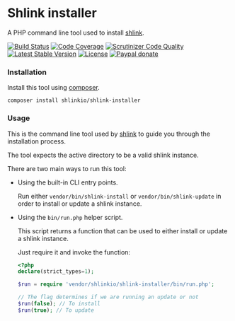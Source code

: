 # Shlink installer

A PHP command line tool used to install [shlink](https://shlink.io/).

[![Build Status](https://img.shields.io/travis/shlinkio/shlink-installer.svg?style=flat-square)](https://travis-ci.org/shlinkio/shlink-installer)
[![Code Coverage](https://img.shields.io/scrutinizer/coverage/g/shlinkio/shlink-installer.svg?style=flat-square)](https://scrutinizer-ci.com/g/shlinkio/shlink-installer/?branch=master)
[![Scrutinizer Code Quality](https://img.shields.io/scrutinizer/g/shlinkio/shlink-installer.svg?style=flat-square)](https://scrutinizer-ci.com/g/shlinkio/shlink-installer/?branch=master)
[![Latest Stable Version](https://img.shields.io/github/release/shlinkio/shlink-installer.svg?style=flat-square)](https://packagist.org/packages/shlinkio/shlink-installer)
[![License](https://img.shields.io/github/license/shlinkio/shlink-installer.svg?style=flat-square)](https://github.com/shlinkio/shlink-installer/blob/master/LICENSE)
[![Paypal donate](https://img.shields.io/badge/Donate-paypal-blue.svg?style=flat-square&logo=paypal&colorA=aaaaaa)](https://acel.me/donate)

### Installation

Install this tool using [composer](https://getcomposer.org/).

    composer install shlinkio/shlink-installer

### Usage

This is the command line tool used by [shlink](https://github.com/shlinkio/shlink) to guide you through the installation process.

The tool expects the active directory to be a valid shlink instance.

There are two main ways to run this tool:

* Using the built-in CLI entry points.

    Run either `vendor/bin/shlink-install` or `vendor/bin/shlink-update` in order to install or update a shlink instance.

* Using the `bin/run.php` helper script.

    This script returns a function that can be used to either install or update a shlink instance.

    Just require it and invoke the function:

    ```php
    <?php
    declare(strict_types=1);

    $run = require 'vendor/shlinkio/shlink-installer/bin/run.php';

    // The flag determines if we are running an update or not
    $run(false); // To install
    $run(true); // To update
    ```
